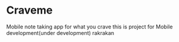 # Craveme
Mobile note taking app for what you crave 
this is project for Mobile development(under development)
rakrakan